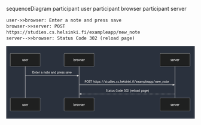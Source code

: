 sequenceDiagram
participant user
participant browser
participant server

    user->>browser: Enter a note and press save
    browser->>server: POST https://studies.cs.helsinki.fi/exampleapp/new_note
    server-->>browser: Status Code 302 (reload page)

![Diagram](img/0.4.png)
